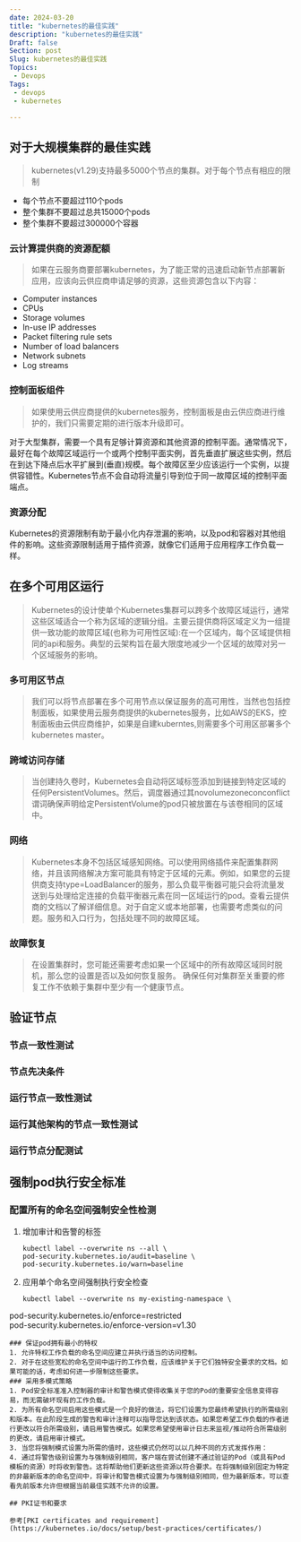 ```yaml
---
date: 2024-03-20
title: "kubernetes的最佳实践"
description: "kubernetes的最佳实践"
Draft: false
Section: post
Slug: kubernetes的最佳实践
Topics:
 - Devops
Tags:
 - devops
 - kubernetes

---
```


## 对于大规模集群的最佳实践

> kubernetes(v1.29)支持最多5000个节点的集群。对于每个节点有相应的限制

- 每个节点不要超过110个pods
- 整个集群不要超过总共15000个pods
- 整个集群不要超过300000个容器

### 云计算提供商的资源配额

> 如果在云服务商要部署kubernetes，为了能正常的迅速启动新节点部署新应用，应该向云供应商申请足够的资源，这些资源包含以下内容：

- Computer instances
- CPUs
- Storage volumes
- In-use IP addresses
- Packet filtering rule sets
- Number of load balancers
- Network subnets
- Log streams

### 控制面板组件

> 如果使用云供应商提供的kubernetes服务，控制面板是由云供应商进行维护的，我们只需要定期的进行版本升级即可。

对于大型集群，需要一个具有足够计算资源和其他资源的控制平面。通常情况下，最好在每个故障区域运行一个或两个控制平面实例，首先垂直扩展这些实例，然后在到达下降点后水平扩展到(垂直)规模。每个故障区至少应该运行一个实例，以提供容错性。Kubernetes节点不会自动将流量引导到位于同一故障区域的控制平面端点。

### 资源分配

Kubernetes的资源限制有助于最小化内存泄漏的影响，以及pod和容器对其他组件的影响。这些资源限制适用于插件资源，就像它们适用于应用程序工作负载一样。

## 在多个可用区运行

> Kubernetes的设计使单个Kubernetes集群可以跨多个故障区域运行，通常这些区域适合一个称为区域的逻辑分组。主要云提供商将区域定义为一组提供一致功能的故障区域(也称为可用性区域):在一个区域内，每个区域提供相同的api和服务。典型的云架构旨在最大限度地减少一个区域的故障对另一个区域服务的影响。

### 多可用区节点

> 我们可以将节点部署在多个可用节点以保证服务的高可用性，当然也包括控制面板，如果使用云服务商提供的kubernetes服务，比如AWS的EKS，控制面板由云供应商维护，如果是自建kuberntes,则需要多个可用区部署多个kubernetes master。

### 跨域访问存储

> 当创建持久卷时，Kubernetes会自动将区域标签添加到链接到特定区域的任何PersistentVolumes。然后，调度器通过其novolumezoneconconflict谓词确保声明给定PersistentVolume的pod只被放置在与该卷相同的区域中。

### 网络
 
> Kubernetes本身不包括区域感知网络。可以使用网络插件来配置集群网络，并且该网络解决方案可能具有特定于区域的元素。例如，如果您的云提供商支持type=LoadBalancer的服务，那么负载平衡器可能只会将流量发送到与处理给定连接的负载平衡器元素在同一区域运行的pod。查看云提供商的文档以了解详细信息。对于自定义或本地部署，也需要考虑类似的问题。服务和入口行为，包括处理不同的故障区域。

### 故障恢复

> 在设置集群时，您可能还需要考虑如果一个区域中的所有故障区域同时脱机，那么您的设置是否以及如何恢复服务。
> 确保任何对集群至关重要的修复工作不依赖于集群中至少有一个健康节点。

## 验证节点

### 节点一致性测试

### 节点先决条件

### 运行节点一致性测试

### 运行其他架构的节点一致性测试

### 运行节点分配测试

## 强制pod执行安全标准

### 配置所有的命名空间强制安全性检测

1. 增加审计和告警的标签
    ```
    kubectl label --overwrite ns --all \
    pod-security.kubernetes.io/audit=baseline \
    pod-security.kubernetes.io/warn=baseline
    ```
2. 应用单个命名空间强制执行安全检查
   ```
   kubectl label --overwrite ns my-existing-namespace \
  pod-security.kubernetes.io/enforce=restricted \
  pod-security.kubernetes.io/enforce-version=v1.30
   ```
### 保证pod拥有最小的特权
1. 允许特权工作负载的命名空间应建立并执行适当的访问控制。
2. 对于在这些宽松的命名空间中运行的工作负载，应该维护关于它们独特安全要求的文档。如果可能的话，考虑如何进一步限制这些要求。
### 采用多模式策略
1. Pod安全标准准入控制器的审计和警告模式使得收集关于您的Pod的重要安全信息变得容易，而无需破坏现有的工作负载。
2. 为所有命名空间启用这些模式是一个良好的做法，将它们设置为您最终希望执行的所需级别和版本。在此阶段生成的警告和审计注释可以指导您达到该状态。如果您希望工作负载的作者进行更改以符合所需级别，请启用警告模式。如果您希望使用审计日志来监视/推动符合所需级别的更改，请启用审计模式。
3. 当您将强制模式设置为所需的值时，这些模式仍然可以以几种不同的方式发挥作用：
4. 通过将警告级别设置为与强制级别相同，客户端在尝试创建不通过验证的Pod（或具有Pod模板的资源）时将收到警告。这将帮助他们更新这些资源以符合要求。在将强制级别固定为特定的非最新版本的命名空间中，将审计和警告模式设置为与强制级别相同，但为最新版本，可以查看先前版本允许但根据当前最佳实践不允许的设置。

## PKI证书和要求

参考[PKI certificates and requirement](https://kubernetes.io/docs/setup/best-practices/certificates/)